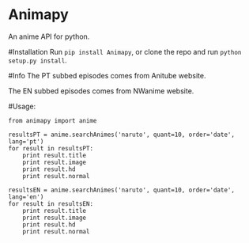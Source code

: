 Animapy
=======

An anime API for python.

#Installation
Run `pip install Animapy`, or clone the repo and run `python setup.py install`.

#Info
The PT subbed episodes comes from Anitube website.

The EN subbed episodes comes from NWanime website.

#Usage:
```
from animapy import anime

resultsPT = anime.searchAnimes('naruto', quant=10, order='date', lang='pt')
for result in resultsPT:
    print result.title
    print result.image
    print result.hd
    print result.normal
    
resultsEN = anime.searchAnimes('naruto', quant=10, order='date', lang='en')
for result in resultsEN:
    print result.title
    print result.image
    print result.hd
    print result.normal
```
